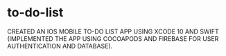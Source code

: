# to-do-list
CREATED AN IOS MOBILE TO-DO LIST APP USING XCODE 10 AND
SWIFT (IMPLEMENTED THE APP USING COCOAPODS AND FIREBASE
FOR USER AUTHENTICATION AND DATABASE).
